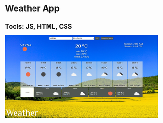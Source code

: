 # Weather App

## Tools: JS, HTML, CSS

![Image of Weather](https://github.com/BojoZahariev/Weather-App/blob/master/images/Capture.PNG)
